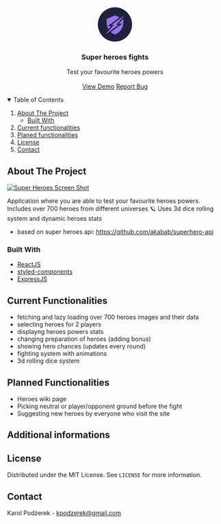 <!-- PROJECT LOGO -->
<br />
<p align="center">
  <a href="https://github.com/KarolusD/HeroesFights/src/assets/images/readme-logo.png">
    <img src="src/assets/images/readme-logo.png" alt="Logo" width="80" height="80">
  </a>

  <h3 align="center">Super heroes fights</h3>

  <p align="center">
    Test your favourite heroes powers
    <br />
    <br />
    <a href="https://heroes-fights.netlify.app/hero-vs-hero">View Demo</a>
    <a href="https://github.com/KarolusD/HeroesFights/issues">Report Bug</a>
  </p>
</p>

<!-- TABLE OF CONTENTS -->
<details open="open">
  <summary>Table of Contents</summary>
  <ol>
    <li>
      <a href="#about-the-project">About The Project</a>
      <ul>
        <li><a href="#built-with">Built With</a></li>
      </ul>
    </li>
    <li>
      <a href="#current-functionalities">Current functionalities</a>
    </li>
    <li>
      <a href="#planned-functionalities">Planed functionalities</a>
    </li>
    <li><a href="#license">License</a></li>
    <li><a href="#contact">Contact</a></li>
  </ol>
</details>

<!-- ABOUT THE PROJECT -->

## About The Project

[![Super Heroes Screen Shot][product-screenshot]](https://heroes-fights.netlify.app/hero-vs-hero)

Application where you are able to test your favourite heroes powers.
Includes over 700 heroes from different universes 🪐
Uses 3d dice rolling system and dynamic heroes stats

- based on super heroes api: https://github.com/akabab/superhero-api

### Built With

- [ReactJS](https://reactjs.org/)
- [styled-components](https://styled-components.com)
- [ExpressJS](https://expressjs.com/)

## Current Functionalities

- fetching and lazy loading over 700 heroes images and their data
- selecting heroes for 2 players
- displayng heroes powers stats
- changing preparation of heroes (adding bonus)
- showing hero chances (updates every round)
- fighting system with animations
- 3d rolling dice system

## Planned Functionalities

- Heroes wiki page
- Picking neutral or player/opponent ground before the fight
- Suggesting new heroes by everyone who visit the site

## Additional informations
## License

Distributed under the MIT License. See `LICENSE` for more information.

<!-- CONTACT -->

## Contact

Karol Podżerek - kpodzerek@gmail.com

<!-- MARKDOWN LINKS & IMAGES -->
<!-- https://www.markdownguide.org/basic-syntax/#reference-style-links -->

[product-screenshot]: src/assets/images/site.png





